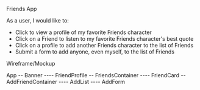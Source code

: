 Friends App 

As a user, I would like to:
- Click to view a profile of my favorite Friends character
- Click on a Friend to listen to my favorite Friends character's best quote
- Click on a profile to add another Friends character to the list of Friends
- Submit a form to add anyone, even myself, to the list of Friends

Wireframe/Mockup 

App
-- Banner
---- FriendProfile
-- FriendsContainer
---- FriendCard
-- AddFriendContainer
---- AddList
---- AddForm